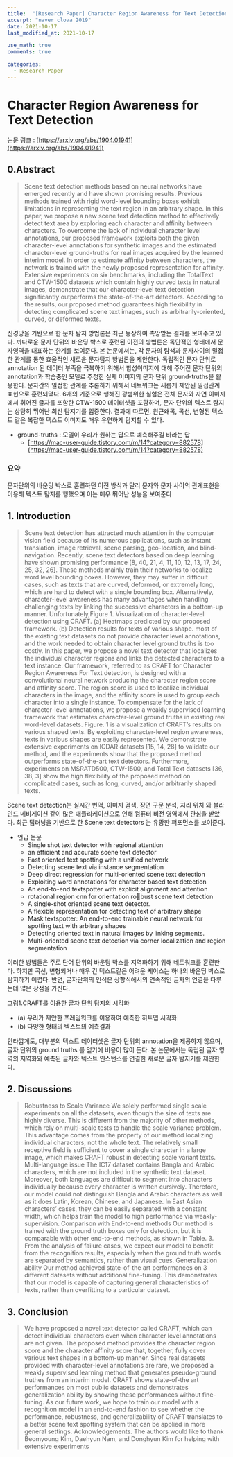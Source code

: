 ```yaml
---
title:  "[Research Paper] Character Region Awareness for Text Detection(읽는중)"
excerpt: "naver clova 2019"
date: 2021-10-17
last_modified_at: 2021-10-17

use_math: true
comments: true

categories:
  - Research Paper
---
```

# Character Region Awareness for Text Detection



논문 링크 : [https://arxiv.org/abs/1904.01941](https://arxiv.org/abs/1904.01941)



## 0.Abstract

> Scene text detection methods based on neural networks have emerged recently and have shown promising results. Previous methods trained with rigid word-level bounding boxes exhibit limitations in representing the text region in an arbitrary shape. In this paper, we propose a new scene text detection method to effectively detect text area by exploring each character and affinity between characters. To overcome the lack of individual character level annotations, our proposed framework exploits both the given character-level annotations for synthetic images and the estimated character-level ground-truths for real images acquired by the learned interim model. In order to estimate affinity between characters, the network is trained with the newly proposed representation for affinity. Extensive experiments on six benchmarks, including the TotalText and CTW-1500 datasets which contain highly curved texts in natural images, demonstrate that our character-level text detection significantly outperforms the state-of-the-art detectors. According to the results, our proposed method guarantees high flexibility in detecting complicated scene text images, such as arbitrarily-oriented, curved, or deformed texts.

신경망을 기반으로 한 문자 탐지 방법론은 최근 등장하여 촉망받는 결과를 보여주고 있다. 까다로운 문자 단위의 바운딩 박스로 훈련된 이전의 방법론은 독단적인 형태에서 문자영역을 대표하는 한계를 보여준다. 본 논문에서는, 각 문자의 탐색과 문자사이의 밀접한 관계를 통한 효율적인 새로운 문자탐지 방법론을 제안한다. 독립적인 문자 단위로 annotation 된 데이터 부족을 극복하기 위해서 합성이미지에 대해 주어진 문자 단위의 annotation과 학습중인 모델로 추정한 실제 이미지의 문자 단위 ground-truths을  활용한다. 문자간의 밀접한 관계를 추론하기 위해서 네트워크는 새롭게 제안된 밀접관계 표현으로 훈련되었다. 6개의 기준으로 행해진 광범위한 실험은 전체 문자와 자연 이미지에서 휘어진 글자를 포함한 CTW-1500 데이터셋을 포함하며, 문자 단위의 텍스트 탐지는 상당히 뛰어난 최신 탐지기를 입증한다. 결과에 따르면, 원근왜곡, 곡선, 변형된 텍스트 같은 복잡한 텍스트 이미지도 매우 유연하게 탐지할 수 있다.

- ground-truths : 모델이 우리가 원하는 답으로 예측해주길 바라는 답
  - [https://mac-user-guide.tistory.com/m/14?category=882578](https://mac-user-guide.tistory.com/m/14?category=882578)



### 요약 

문자단위의 바운딩 박스로 훈련하던 이전 방식과 달리 문자와 문자 사이의 관계표현을 이용해 텍스트 탐지를 행했으며 이는 매우 뛰어난 성능을 보여준다



## 1. Introduction

> Scene text detection has attracted much attention in the computer vision field because of its numerous applications, such as instant translation, image retrieval, scene parsing, geo-location, and blind-navigation. Recently, scene text detectors based on deep learning have shown promising performance [8, 40, 21, 4, 11, 10, 12, 13, 17, 24, 25, 32, 26]. These methods mainly train their networks to localize word level bounding boxes. However, they may suffer in difficult cases, such as texts that are curved, deformed, or extremely long, which are hard to detect with a single bounding box. Alternatively, character-level awareness has many advantages when handling challenging texts by linking the successive characters in a bottom-up manner. Unfortunately,Figure 1. Visualization of character-level detection using CRAFT. (a) Heatmaps predicted by our proposed framework. (b) Detection results for texts of various shape. most of the existing text datasets do not provide character level annotations, and the work needed to obtain character level ground truths is too costly. In this paper, we propose a novel text detector that localizes the individual character regions and links the detected characters to a text instance. Our framework, referred to as CRAFT for Character Region Awareness For Text detection, is designed with a convolutional neural network producing the character region score and affinity score. The region score is used to localize individual characters in the image, and the affinity score is used to group each character into a single instance. To compensate for the lack of character-level annotations, we propose a weakly supervised learning framework that estimates character-level ground truths in existing real word-level datasets. Figure. 1 is a visualization of CRAFT’s results on various shaped texts. By exploiting character-level region awareness, texts in various shapes are easily represented. We demonstrate extensive experiments on ICDAR datasets [15, 14, 28] to validate our method, and the experiments show that the proposed method outperforms state-of-the-art text detectors. Furthermore, experiments on MSRATD500, CTW-1500, and Total Text datasets [36, 38, 3] show the high flexibility of the proposed method on complicated cases, such as long, curved, and/or arbitrarily shaped texts.

Scene text detection는 실시간 번역, 이미지 검색, 장면 구문 분석, 지리 위치 와 블라인드 네비게이션 같이 많은 애플리케이션으로 인해 컴퓨터 비전 영역에서 관심을 받았다. 최근 딥러닝을 기반으로 한 Scene text detectors 는 유망한 퍼포먼스를 보여준다. 

- 언급 논문
  - Single shot text detector with regional attention 
  - an efficient and accurate scene text detector
  - Fast oriented text spotting with a unified network
  - Detecting scene text via instance segmentation
  - Deep direct regression for multi-oriented scene text detection
  - Exploiting word annotations for character based text detection
  - An end-to-end textspotter with explicit alignment and attention
  - rotational region cnn for orientation robust scene text detection
  - A single-shot oriented scene text detector.
  - A flexible representation for detecting text of arbitrary shape
  - Mask textspotter: An end-to-end trainable neural network for spotting text with arbitrary shapes
  - Detecting oriented text in natural images by linking segments.
  - Multi-oriented scene text detection via corner localization and region segmentation

이러한 방법들은 주로 단어 단위의 바운딩 박스를 지역화하기 위해 네트워크를 훈련한다. 하지만 곡선, 변형되거나 매우 긴 텍스트같은 어려운 케이스는 하나의 바운딩 박스로 탐지하기 어렵다. 반면, 글자단위의 인식은 상향식에서의 연속적인 글자의 연결을 다루는데 많은 장점을 가진다. 

그림1.CRAFT를 이용한 글자 단위 탐지의 시각화

- (a) 우리가 제안한 프레임워크를 이용하여 예측한 히트맵 시각화
- (b) 다양한 형태의 텍스트의 예측결과

안타깝게도,  대부분의 텍스트 데이터셋은 글자 단위의 annotation을 제공하지 않으며, 글자 단위의 ground truths 를 얻기에 비용이 많이 든다. 본 논문에서는 독립된 글자 영역의 지역화와 예측된 글자와 텍스트 인스턴스를 연결한 새로운 글자 탐지기를 제안한다.



## 2. Discussions

> Robustness to Scale Variance We solely performed single scale experiments on all the datasets, even though the size of texts are highly diverse. This is different from the majority of other methods, which rely on multi-scale tests to handle the scale variance problem. This advantage comes from the property of our method localizing individual characters, not the whole text. The relatively small receptive field is sufficient to cover a single character in a large image, which makes CRAFT robust in detecting scale variant texts. Multi-language issue The IC17 dataset contains Bangla and Arabic characters, which are not included in the synthetic text dataset. Moreover, both languages are difficult to segment into characters individually because every character is written cursively. Therefore, our model could not distinguish Bangla and Arabic characters as well as it does Latin, Korean, Chinese, and Japanese. In East Asian characters’ cases, they can be easily separated with a constant width, which helps train the model to high performance via weakly-supervision. Comparison with End-to-end methods Our method is trained with the ground truth boxes only for detection, but it is comparable with other end-to-end methods, as shown in Table. 3. From the analysis of failure cases, we expect our model to benefit from the recognition results, especially when the ground truth words are separated by semantics, rather than visual cues. Generalization ability Our method achieved state-of-the art performances on 3 different datasets without additional fine-tuning. This demonstrates that our model is capable of capturing general characteristics of texts, rather than overfitting to a particular dataset.



## 3. Conclusion

> We have proposed a novel text detector called CRAFT, which can detect individual characters even when character level annotations are not given. The proposed method provides the character region score and the character affinity score that, together, fully cover various text shapes in a bottom-up manner. Since real datasets provided with character-level annotations are rare, we proposed a weakly supervised learning method that generates pseudo-ground truthes from an interim model. CRAFT shows state-of-the art performances on most public datasets and demonstrates generalization ability by showing these performances without fine-tuning. As our future work, we hope to train our model with a recognition model in an end-to-end fashion to see whether the performance, robustness, and generalizability of CRAFT translates to a better scene text spotting system that can be applied in more general settings. Acknowledgements. The authors would like to thank Beomyoung Kim, Daehyun Nam, and Donghyun Kim for helping with extensive experiments